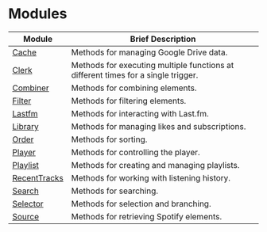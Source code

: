 # Modules

| Module | Brief Description |
|--------|-------------------|
| [Cache](/reference/cache.md) | Methods for managing Google Drive data. |
| [Clerk](/reference/clerk.md) | Methods for executing multiple functions at different times for a single trigger. |
| [Combiner](/reference/combiner.md) | Methods for combining elements. |
| [Filter](/reference/filter.md) | Methods for filtering elements. |
| [Lastfm](/reference/lastfm.md) | Methods for interacting with Last.fm. |
| [Library](/reference/library.md) | Methods for managing likes and subscriptions. |
| [Order](/reference/order.md) | Methods for sorting. |
| [Player](/reference/player.md) | Methods for controlling the player. |
| [Playlist](/reference/playlist.md) | Methods for creating and managing playlists. |
| [RecentTracks](/reference/recenttracks.md) | Methods for working with listening history. |
| [Search](/reference/search.md) | Methods for searching. |
| [Selector](/reference/selector.md) | Methods for selection and branching. |
| [Source](/reference/source.md) | Methods for retrieving Spotify elements. |
